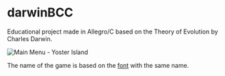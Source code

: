 # darwinBCC

Educational project made in Allegro/C based on the Theory of Evolution by Charles Darwin.

![Main Menu - Yoster Island](https://raw.githubusercontent.com/juhansmn/darwinBCC/master/hotsite/imagem.png)

The name of the game is based on the [font](https://www.1001fonts.com/yoster-island-font.html) with the same name.